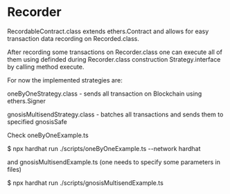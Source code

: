 # Recorder
RecordableContract.class extends ethers.Contract and allows for easy transaction data recording on Recorded.class.

After recording some transactions on Recorder.class one can execute all of them using definded during Recorder.class construction Strategy.interface by calling method execute.

For now the implemented strategies are:

  oneByOneStrategy.class - sends all transaction on Blockchain using ethers.Signer
  
  gnosisMultisendStrategy.class - batches all transactions and sends them to specified gnosisSafe
  
Check oneByOneExample.ts

$ npx hardhat run ./scripts/oneByOneExample.ts --network hardhat
  
  and gnosisMultisendExample.ts (one needs to specify some parameters in files)
  
  $ npx hardhat run ./scripts/gnosisMultisendExample.ts
